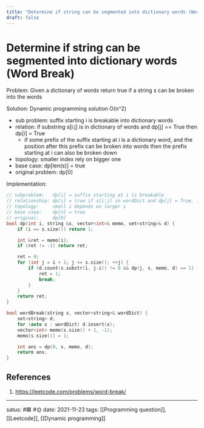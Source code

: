 ```yaml
---
title: "Determine if string can be segmented into dictionary words (Word Break) "
draft: false
---
```

# Determine if string can be segmented into dictionary words (Word Break)
Problem: Given a dictionary of words return true if a string s can be broken into the words

Solution:
Dynamic programming solution O(n^2)
- sub problem: suffix starting i is breakable into dictionary words
- relation: if substring s[i:j] is in dictionary of words and dp[j] == True then dp[i] = True
	- if some prefix of the suffix starting at i is a dictionary word, and the position after this prefix can be broken into words then the prefix starting at i can also be broken down
- topology: smaller index rely on bigger one
- base case: dp[len(s)] = true
- original problem: dp[0]

Implementation:
```c++
// subproblem:   dp[i] = suffix starting at i is breakable 
// relationship: dp[i] = true if s[i:j] in wordDict and dp[j] = True, for any j > i 
// topology:     small i depends on larger i 
// base case:    dp[n] = true
// original:     dp[0]
bool dp(int i, string &s, vector<int>& memo, set<string>& d) {
	if (i == s.size()) return 1;

	int &ret = memo[i];
	if (ret != -1) return ret;

	ret = 0;
	for (int j = i + 1; j <= s.size(); ++j) {
		if (d.count(s.substr(i, j-i)) != 0 && dp(j, s, memo, d) == 1) {
			ret = 1;
			break;
		}
	}
	return ret;
}

bool wordBreak(string s, vector<string>& wordDict) {
	set<string> d;
	for (auto x : wordDict) d.insert(x);
	vector<int> memo(s.size() + 1, -1);
	memo[s.size()] = 1;

	int ans = dp(0, s, memo, d);
	return ans;
}
```

## References
1. https://leetcode.com/problems/word-break/

---
satus: #🟦 #🌞
date: 2021-11-23
tags: [[Programming question]], [[Leetcode]], [[Dynamic programming]]
